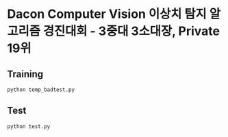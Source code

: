 # Dacon Computer Vision 이상치 탐지 알고리즘 경진대회 - 3중대 3소대장, Private 19위

## Training

``` python temp_badtest.py ```

## Test

``` python test.py ```
